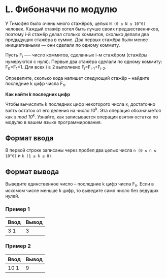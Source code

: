 # L. Фибоначчи по модулю

У Тимофея было очень много стажёров, целых `N (0 ≤ N ≤ 10^6)` человек. Каждый стажёр хотел быть лучше 
своих предшественников, поэтому i-й стажёр делал столько коммитов, сколько делали два предыдущих стажёра в сумме.
Два первых стажёра были менее инициативными — они сделали по одному коммиту.

Пусть F<sub>i</sub> —– число коммитов, сделанных i-м стажёром (стажёры нумеруются с нуля). Первые два стажёра сделали 
по одному коммиту: F<sub>0</sub>=F<sub>1</sub>=1.
Для всех i ≥ 2 выполнено F<sub>i</sub>=F<sub>i-1</sub>+F<sub>i-2</sub>.

Определите, сколько кода напишет следующий стажёр – найдите последние k цифр числа F<sub>n</sub>.

**Как найти <i>k</i> последних цифр**

Чтобы вычислить k последних цифр некоторого числа x, достаточно взять остаток от его деления на число 10<sup>k</sup>.
Эта операция обозначается как <i>x mod 10<sup>k</sup></i>. Узнайте, как записывается операция взятия остатка по модулю в вашем языке программирования.


## Формат ввода

В первой строке записаны через пробел два целых числа `n (0 ≤ n ≤ 10^6)` и `k (1 ≤ k ≤ 8)`.


## Формат вывода

Выведите единственное число – последние k цифр числа F<sub>n</sub>.
Если в искомом числе меньше k цифр, то выведите само число без ведущих нулей.


### Пример 1

<table>
  <thead>
     <tr>
        <th>Ввод</th>
        <th>Вывод</th>
     </tr>
  </thead>
  <tbody>
     <tr>
        <td>3 1</td>
        <td>3</td>
     </tr>
  </tbody>
</table>

### Пример 2

<table>
  <thead>
     <tr>
        <th>Ввод</th>
        <th>Вывод</th>
     </tr>
  </thead>
  <tbody>
     <tr>
        <td>10 1</td>
        <td>9</td>
     </tr>
  </tbody>
</table>